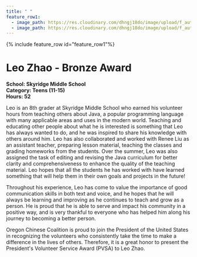 ```yaml
---
title: " "
feature_row1:
  - image_path: https://res.cloudinary.com/dhngj18do/image/upload/f_auto,q_auto/v1/images/pvsa/2021_Leo_Zhao
  - image_path: https://res.cloudinary.com/dhngj18do/image/upload/f_auto,q_auto/v1/images/activities/year_2021
---
```


{% include feature_row id="feature_row1"%}

# Leo Zhao - Bronze Award

**School: Skyridge Middle School**  
**Category: Teens (11-15)**  
**Hours: 52**  

Leo is an 8th grader at Skyridge Middle School who earned his volunteer hours from teaching others about Java, a popular programming language with many applicable areas and uses in the modern world. Teaching and educating other people about what he is interested is something that Leo has always wanted to do, and he was inspired to share his knowledge with others around him. Leo has also collaborated and worked with Renee Liu as an assistant teacher, preparing lesson material, teaching the classes and grading homeworks from the students. Over the summer, Leo was also assigned the task of editing and revising the Java curriculum for better clarity and comprehensiveness to enhance the quality of the teaching material. Leo hopes that all the students he has worked with have learned something that will help them in their own goals and projects in the future!

Throughout his experience, Leo has come to value the importance of good communication skills in both text and voice, and he hopes that he will always be learning and improving as he continues to teach and grow as a person. He is proud that he is able to serve and impact his community in a positive way, and is very thankful to everyone who has helped him along his journey to becoming a better person.

Oregon Chinese Coalition is proud to join the President of the United States in recognizing the volunteers who consistently take the time to make a difference in the lives of others. Therefore, it is a great honor to present the President's Volunteer Service Award (PVSA) to Leo Zhao.
